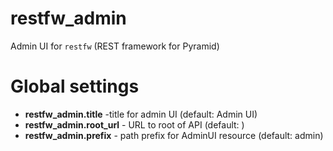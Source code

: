 # restfw_admin
Admin UI for `restfw` (REST framework for Pyramid)

# Global settings

- **restfw_admin.title** -title for admin UI (default: Admin UI)
- **restfw_admin.root_url** - URL to root of API (default: <URL to restfw Root resource>)
- **restfw_admin.prefix** - path prefix for AdminUI resource (default: admin)
